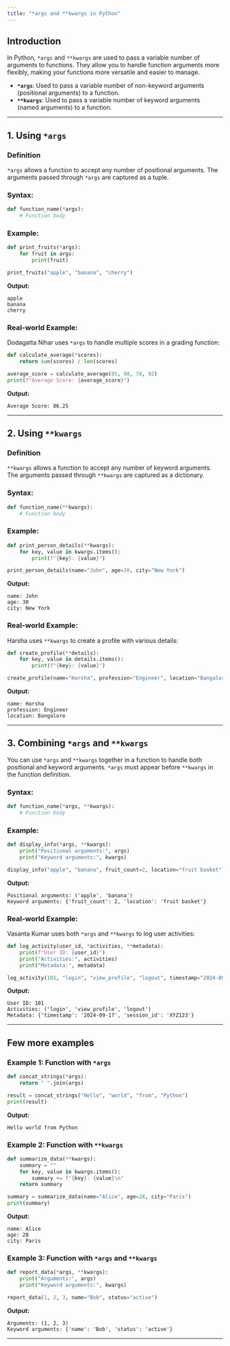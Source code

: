 ```yaml
---
title: "*args and **kwargs in Python"
---
```


## Introduction

In Python, `*args` and `**kwargs` are used to pass a variable number of arguments to functions. They allow you to handle function arguments more flexibly, making your functions more versatile and easier to manage.

- **`*args`**: Used to pass a variable number of non-keyword arguments (positional arguments) to a function.
- **`**kwargs`**: Used to pass a variable number of keyword arguments (named arguments) to a function.

---

## 1. Using `*args`

### Definition

`*args` allows a function to accept any number of positional arguments. The arguments passed through `*args` are captured as a tuple.

### Syntax:
```python
def function_name(*args):
    # Function body
```

### Example:
```python
def print_fruits(*args):
    for fruit in args:
        print(fruit)

print_fruits("apple", "banana", "cherry")
```

**Output:**
```
apple
banana
cherry
```

### Real-world Example:
Dodagatta Nihar uses `*args` to handle multiple scores in a grading function:
```python
def calculate_average(*scores):
    return sum(scores) / len(scores)

average_score = calculate_average(85, 90, 78, 92)
print(f"Average Score: {average_score}")
```

**Output:**
```
Average Score: 86.25
```

---

## 2. Using `**kwargs`

### Definition

`**kwargs` allows a function to accept any number of keyword arguments. The arguments passed through `**kwargs` are captured as a dictionary.

### Syntax:
```python
def function_name(**kwargs):
    # Function body
```

### Example:
```python
def print_person_details(**kwargs):
    for key, value in kwargs.items():
        print(f"{key}: {value}")

print_person_details(name="John", age=30, city="New York")
```

**Output:**
```
name: John
age: 30
city: New York
```

### Real-world Example:
Harsha uses `**kwargs` to create a profile with various details:
```python
def create_profile(**details):
    for key, value in details.items():
        print(f"{key}: {value}")

create_profile(name="Harsha", profession="Engineer", location="Bangalore")
```

**Output:**
```
name: Harsha
profession: Engineer
location: Bangalore
```

---

## 3. Combining `*args` and `**kwargs`

You can use `*args` and `**kwargs` together in a function to handle both positional and keyword arguments. `*args` must appear before `**kwargs` in the function definition.

### Syntax:
```python
def function_name(*args, **kwargs):
    # Function body
```

### Example:
```python
def display_info(*args, **kwargs):
    print("Positional arguments:", args)
    print("Keyword arguments:", kwargs)

display_info("apple", "banana", fruit_count=2, location="fruit basket")
```

**Output:**
```
Positional arguments: ('apple', 'banana')
Keyword arguments: {'fruit_count': 2, 'location': 'fruit basket'}
```

### Real-world Example:
Vasanta Kumar uses both `*args` and `**kwargs` to log user activities:
```python
def log_activity(user_id, *activities, **metadata):
    print(f"User ID: {user_id}")
    print("Activities:", activities)
    print("Metadata:", metadata)

log_activity(101, "login", "view_profile", "logout", timestamp="2024-09-17", session_id="XYZ123")
```

**Output:**
```
User ID: 101
Activities: ('login', 'view_profile', 'logout')
Metadata: {'timestamp': '2024-09-17', 'session_id': 'XYZ123'}
```

---

## Few more examples

### Example 1: Function with `*args`
```python
def concat_strings(*args):
    return " ".join(args)

result = concat_strings("Hello", "world", "from", "Python")
print(result)
```

**Output:**
```
Hello world from Python
```

### Example 2: Function with `**kwargs`
```python
def summarize_data(**kwargs):
    summary = ""
    for key, value in kwargs.items():
        summary += f"{key}: {value}\n"
    return summary

summary = summarize_data(name="Alice", age=28, city="Paris")
print(summary)
```

**Output:**
```
name: Alice
age: 28
city: Paris
```

### Example 3: Function with `*args` and `**kwargs`
```python
def report_data(*args, **kwargs):
    print("Arguments:", args)
    print("Keyword arguments:", kwargs)

report_data(1, 2, 3, name="Bob", status="active")
```

**Output:**
```
Arguments: (1, 2, 3)
Keyword arguments: {'name': 'Bob', 'status': 'active'}
```

---

